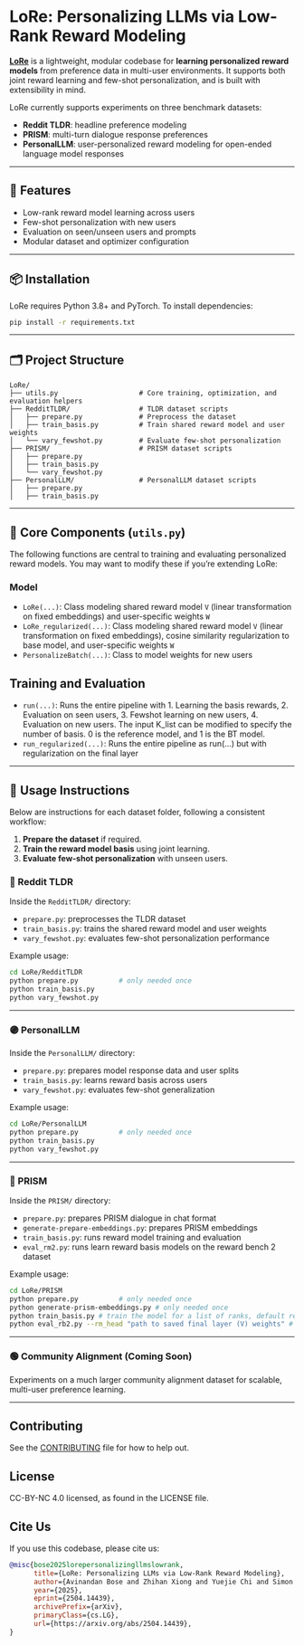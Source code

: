 # LoRe: Personalizing LLMs via Low-Rank Reward Modeling

**[LoRe](https://arxiv.org/abs/2504.14439)** is a lightweight, modular codebase for **learning personalized reward models** from preference data in multi-user environments. It supports both joint reward learning and few-shot personalization, and is built with extensibility in mind.

LoRe currently supports experiments on three benchmark datasets:
- **Reddit TLDR**: headline preference modeling
- **PRISM**: multi-turn dialogue response preferences
- **PersonalLLM**: user-personalized reward modeling for open-ended language model responses

---

## 🚀 Features

- Low-rank reward model learning across users
- Few-shot personalization with new users
- Evaluation on seen/unseen users and prompts
- Modular dataset and optimizer configuration

---

## 📦 Installation

LoRe requires Python 3.8+ and PyTorch. To install dependencies:

```bash
pip install -r requirements.txt
```

---

## 🗂 Project Structure

```
LoRe/
├── utils.py                    # Core training, optimization, and evaluation helpers
├── RedditTLDR/                 # TLDR dataset scripts
│   ├── prepare.py              # Preprocess the dataset
│   ├── train_basis.py          # Train shared reward model and user weights
│   └── vary_fewshot.py         # Evaluate few-shot personalization
├── PRISM/                      # PRISM dataset scripts
│   ├── prepare.py
│   ├── train_basis.py
│   └── vary_fewshot.py
├── PersonalLLM/                # PersonalLLM dataset scripts
│   ├── prepare.py
│   ├── train_basis.py
```

---

## 🔧 Core Components (`utils.py`)

The following functions are central to training and evaluating personalized reward models. You may want to modify these if you’re extending LoRe:

### Model 
- `LoRe(...)`: Class modeling shared reward model `V` (linear transformation on fixed embeddings) and user-specific weights `W`
- `LoRe_regularized(...)`: Class modeling shared reward model `V` (linear transformation on fixed embeddings), cosine similarity regularization to base model, and user-specific weights `W`
- `PersonalizeBatch(...)`: Class to model weights for new users

## Training and Evaluation
- `run(...)`: Runs the entire pipeline with 1. Learning the basis rewards, 2. Evaluation on seen users, 3. Fewshot learning on new users, 4. Evaluation on new users. The input K_list can be modified to specify the number of basis. 0 is the reference model, and 1 is the BT model.
- `run_regularized(...)`: Runs the entire pipeline as run(...) but with regularization on the final layer


---

## 🧪 Usage Instructions

Below are instructions for each dataset folder, following a consistent workflow:
1. **Prepare the dataset** if required.
2. **Train the reward model basis** using joint learning.
3. **Evaluate few-shot personalization** with unseen users.

### 🔹 Reddit TLDR

Inside the `RedditTLDR/` directory:
- `prepare.py`: preprocesses the TLDR dataset
- `train_basis.py`: trains the shared reward model and user weights
- `vary_fewshot.py`: evaluates few-shot personalization performance

Example usage:
```bash
cd LoRe/RedditTLDR
python prepare.py          # only needed once
python train_basis.py
python vary_fewshot.py
```

---

### 🟣 PersonalLLM

Inside the `PersonalLLM/` directory:
- `prepare.py`: prepares model response data and user splits
- `train_basis.py`: learns reward basis across users
- `vary_fewshot.py`: evaluates few-shot generalization

Example usage:
```bash
cd LoRe/PersonalLLM
python prepare.py          # only needed once
python train_basis.py
python vary_fewshot.py
```

---

### 🔸 PRISM

Inside the `PRISM/` directory:
- `prepare.py`: prepares PRISM dialogue in chat format
- `generate-prepare-embeddings.py`: prepares PRISM embeddings
- `train_basis.py`: runs reward model training and evaluation
- `eval_rm2.py`: runs learn reward basis models on the reward bench 2 dataset

Example usage:
```bash
cd LoRe/PRISM
python prepare.py          # only needed once
python generate-prism-embeddings.py # only needed once
python train_basis.py # train the model for a list of ranks, default regularization is specified
python eval_rb2.py --rm_head "path to saved final layer (V) weights" # evaluate learnt reward basis on RewardBench2 to avoid overfitting to PRISM
```
---

### 🟢 Community Alignment (Coming Soon)

Experiments on a much larger community alignment dataset for scalable, multi-user preference learning.

---

## Contributing
See the [CONTRIBUTING](CONTRIBUTING.md) file for how to help out.

## License
CC-BY-NC 4.0 licensed, as found in the LICENSE file.

## Cite Us
If you use this codebase, please cite us:
```bibtex
@misc{bose2025lorepersonalizingllmslowrank,
      title={LoRe: Personalizing LLMs via Low-Rank Reward Modeling}, 
      author={Avinandan Bose and Zhihan Xiong and Yuejie Chi and Simon Shaolei Du and Lin Xiao and Maryam Fazel},
      year={2025},
      eprint={2504.14439},
      archivePrefix={arXiv},
      primaryClass={cs.LG},
      url={https://arxiv.org/abs/2504.14439}, 
}